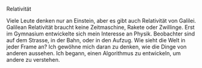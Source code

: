 Relativität

Viele Leute denken nur an Einstein, aber es gibt auch Relativität von Galilei. Galilean Relativität braucht keine Zeitmaschine, Rakete oder Zwillinge. Erst im Gymnasium entwickelte sich mein Interesse an Physik. Beobachter sind auf dem Strasse, in der Bahn, oder in den Aufzug. Wie sieht die Welt in jeder Frame an? Ich gewöhne mich daran zu denken, wie die Dinge von anderen aussehen. Ich begann, einen Algorithmus zu entwickeln, um andere zu verstehen.
